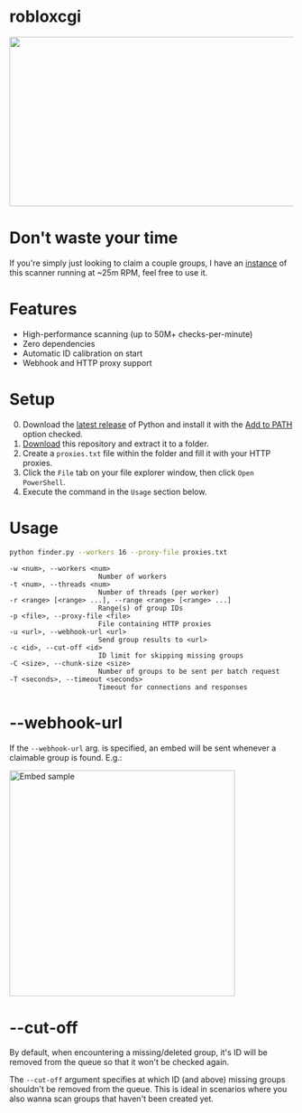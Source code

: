 # robloxcgi
<p align="center"><img src="https://i.imgur.com/131wdCq.png" height="300" width="637"></p>

# Don't waste your time
If you're simply just looking to claim a couple groups, I have an [instance](https://www.roblox.com/games/7963219872) of this scanner running at ~25m RPM, feel free to use it.

# Features
- High-performance scanning (up to 50M+ checks-per-minute)
- Zero dependencies
- Automatic ID calibration on start
- Webhook and HTTP proxy support

# Setup
0. Download the [latest release](https://www.python.org/downloads/) of Python and install it with the [Add to PATH](https://datatofish.com/wp-content/uploads/2018/10/0001_add_Python_to_Path.png) option checked.
1. [Download](https://github.com/h0nde/roblox-claimable-group-finder/archive/refs/heads/main.zip) this repository and extract it to a folder.
2. Create a `proxies.txt` file within the folder and fill it with your HTTP proxies.
3. Click the `File` tab on your file explorer window, then click `Open PowerShell`.
4. Execute the command in the `Usage` section below.

# Usage
```bash
python finder.py --workers 16 --proxy-file proxies.txt
```

```
-w <num>, --workers <num>
                      Number of workers
-t <num>, --threads <num>
                      Number of threads (per worker)
-r <range> [<range> ...], --range <range> [<range> ...]
                      Range(s) of group IDs
-p <file>, --proxy-file <file>
                      File containing HTTP proxies
-u <url>, --webhook-url <url>
                      Send group results to <url>
-c <id>, --cut-off <id>
                      ID limit for skipping missing groups
-C <size>, --chunk-size <size>
                      Number of groups to be sent per batch request
-T <seconds>, --timeout <seconds>
                      Timeout for connections and responses
```

# --webhook-url
If the `--webhook-url` arg. is specified, an embed will be sent whenever a claimable group is found. E.g.:

<img src="https://i.imgur.com/VeMBoCA.png" alt="Embed sample" width="400"/>

# --cut-off
By default, when encountering a missing/deleted group, it's ID will be removed from the queue so that it won't be checked again.

The `--cut-off` argument specifies at which ID (and above) missing groups shouldn't be removed from the queue. This is ideal in scenarios where you also wanna scan groups that haven't been created yet.

